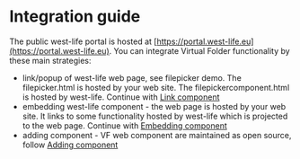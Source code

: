 # Integration guide

The public west-life portal is hosted at [https://portal.west-life.eu](https://portal.west-life.eu). You can integrate Virtual Folder functionality by these main strategies:

* link/popup of west-life web page, see filepicker demo. The filepicker.html is hosted by your web site. The filepickercomponent.html is hosted by west-life. Continue with [Link component](select-file-or-dir-from-virtual-folder.md)
* embedding west-life component - the web page is hosted by your web site.  It links to some functionality hosted by west-life which is projected to the web page. Continue with [Embedding component](embedding-virtual-folder-component.md)
* adding component - VF web component are maintained as open source, follow [Adding component](adding-component-into-virtual-folder.md)

